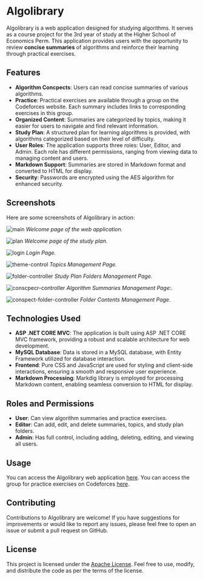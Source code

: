 # Algolibrary

Algolibrary is a web application designed for studying algorithms. It serves as a course project for the 3rd year of study at the Higher School of Economics Perm. This application provides users with the opportunity to review **concise summaries** of algorithms and reinforce their learning through practical exercises.

## Features

- **Algorithm Concpects**: Users can read concise summaries of various algorithms.
- **Practice**: Practical exercises are available through a group on the Codeforces website. Each summary includes links to corresponding exercises in this group.
- **Organized Content**: Summaries are categorized by topics, making it easier for users to navigate and find relevant information.
- **Study Plan**: A structured plan for learning algorithms is provided, with algorithms categorized based on their level of difficulty.
- **User Roles**: The application supports three roles: User, Editor, and Admin. Each role has different permissions, ranging from viewing data to managing content and users.
- **Markdown Support**: Summaries are stored in Markdown format and converted to HTML for display.
- **Security**: Passwords are encrypted using the AES algorithm for enhanced security.

## Screenshots

Here are some screenshots of Algolibrary in action:

![main](https://github.com/AlexanderGarifullin/AlgoLibrary/assets/139747118/1f1e344a-8db1-4580-8339-37d6a7b88e99)
*Welcome page of the web application.*

![plan](https://github.com/AlexanderGarifullin/AlgoLibrary/assets/139747118/d9c7cdcc-5dd6-4685-976e-9cb831cbf57e)
*Welcome page of the study plan.*

![login](https://github.com/AlexanderGarifullin/AlgoLibrary/assets/139747118/df041db2-4e1d-400e-87ed-ebdc0673df4a)
*Login Page.*

![theme-control](https://github.com/AlexanderGarifullin/AlgoLibrary/assets/139747118/40440895-6de0-4259-ad52-8d4a75fbe992)
*Topics Management Page.*

![folder-controller](https://github.com/AlexanderGarifullin/AlgoLibrary/assets/139747118/be3c86c7-5474-4c2c-89ee-01966c1057a4)
*Study Plan Folders Management Page.*

![conscpecr-controller](https://github.com/AlexanderGarifullin/AlgoLibrary/assets/139747118/7ca6de97-2236-4d81-aa09-ee767d253833)
*Algorithm Summaries Management Page:.*

![conspect-folder-controller](https://github.com/AlexanderGarifullin/AlgoLibrary/assets/139747118/ec2ea18c-0443-4194-b247-8a386316f759)
*Folder Contents Management Page.*

## Technologies Used

- **ASP .NET CORE MVC**: The application is built using ASP .NET CORE MVC framework, providing a robust and scalable architecture for web development.
- **MySQL Database**: Data is stored in a MySQL database, with Entity Framework utilized for database interaction.
- **Frontend**: Pure CSS and JavaScript are used for styling and client-side interactions, ensuring a smooth and responsive user experience.
- **Markdown Processing**: Markdig library is employed for processing Markdown content, enabling seamless conversion to HTML for display.

## Roles and Permissions

- **User**: Can view algorithm summaries and practice exercises.
- **Editor**: Can add, edit, and delete summaries, topics, and study plan folders.
- **Admin**: Has full control, including adding, deleting, editing, and viewing all users.

## Usage

You can access the Algolibrary web application [here](https://a25308-f24f.u.d-f.pw/).
You can access the group for practice exercises on Codeforces [here](https://codeforces.com/group/eYghlTf5Xb/contests).

## Contributing

Contributions to Algolibrary are welcome! If you have suggestions for improvements or would like to report any issues, please feel free to open an issue or submit a pull request on GitHub.

## License

This project is licensed under the [Apache License](https://github.com/AlexanderGarifullin/AlgoLibrary/tree/master?tab=Apache-2.0-1-ov-file). Feel free to use, modify, and distribute the code as per the terms of the license.
